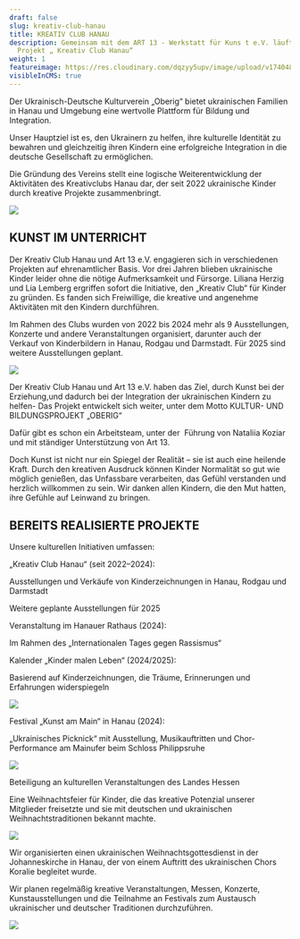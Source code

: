 ```yaml
---
draft: false
slug: kreativ-club-hanau
title: KREATIV CLUB HANAU
description: Gemeinsam mit dem ART 13 - Werkstatt für Kuns t e.V. läuft das
  Projekt „ Kreativ Club Hanau“
weight: 1
featureimage: https://res.cloudinary.com/dqzyy5upv/image/upload/v1740483968/IMG_0642_ga4rmk.jpg
visibleInCMS: true
---
```

Der Ukrainisch-Deutsche Kulturverein „Oberig“ bietet ukrainischen Familien in Hanau und Umgebung eine wertvolle Plattform für Bildung und Integration.

Unser Hauptziel ist es, den Ukrainern zu helfen, ihre kulturelle Identität zu bewahren und gleichzeitig ihren Kindern eine erfolgreiche Integration in die deutsche Gesellschaft zu ermöglichen.

Die Gründung des Vereins stellt eine logische Weiterentwicklung der Aktivitäten des Kreativclubs Hanau dar, der seit 2022 ukrainische Kinder durch kreative Projekte zusammenbringt.

![](https://res.cloudinary.com/dqzyy5upv/image/upload/v1740483950/img4_%D0%BA%D0%BE%D0%BF%D0%B8%D1%8F_nqlgaa.jpg)

## KUNST IM UNTERRICHT

Der Kreativ Club Hanau und Art 13 e.V. engagieren sich in verschiedenen Projekten auf ehrenamtlicher Basis. Vor drei Jahren blieben ukrainische Kinder leider ohne die nötige Aufmerksamkeit und Fürsorge. Liliana Herzig und Lia Lemberg ergriffen sofort die Initiative, den „Kreativ Club“ für Kinder zu gründen. Es fanden sich Freiwillige, die kreative und angenehme Aktivitäten mit den Kindern durchführen. 

Im Rahmen des Clubs wurden von 2022 bis 2024 mehr als 9 Ausstellungen, Konzerte und andere Veranstaltungen organisiert, darunter auch der Verkauf von Kinderbildern in Hanau, Rodgau und Darmstadt. Für 2025 sind weitere Ausstellungen geplant.

![](https://res.cloudinary.com/dqzyy5upv/image/upload/v1740485378/photo_2024-11-22_09-19-24_bc8xna.jpg)

Der Kreativ Club Hanau und Art 13 e.V. haben das Ziel, durch Kunst bei der Erziehung,und dadurch bei der Integration der ukrainischen Kindern zu helfen-
Das Projekt entwickelt sich weiter, unter dem Motto KULTUR- UND BILDUNGSPROJEKT „OBERIG“

Dafür gibt es schon ein Arbeitsteam, unter der  Führung von Nataliia Koziar und mit ständiger Unterstützung von Art 13.

Doch Kunst ist nicht nur ein Spiegel der Realität – sie ist auch eine heilende Kraft. Durch den kreativen Ausdruck können Kinder Normalität so gut wie möglich genießen, das Unfassbare verarbeiten, das Gefühl verstanden und herzlich willkommen zu sein. Wir danken allen Kindern, die den Mut hatten, ihre Gefühle auf Leinwand zu bringen.

## BEREITS REALISIERTE PROJEKTE

Unsere kulturellen Initiativen umfassen:

„Kreativ Club Hanau“ (seit 2022–2024):

Ausstellungen und Verkäufe von Kinderzeichnungen in Hanau, Rodgau und Darmstadt

Weitere geplante Ausstellungen für 2025

Veranstaltung im Hanauer Rathaus (2024):

Im Rahmen des „Internationalen Tages gegen Rassismus“

Kalender „Kinder malen Leben“ (2024/2025):

Basierend auf Kinderzeichnungen, die Träume, Erinnerungen und Erfahrungen widerspiegeln

![](https://res.cloudinary.com/dqzyy5upv/image/upload/v1740485456/photo_2025-01-13_10-42-58_zfuqmb.jpg)

Festival „Kunst am Main“ in Hanau (2024):

„Ukrainisches Picknick“ mit Ausstellung, Musikauftritten und Chor-Performance am Mainufer beim Schloss Philippsruhe

![](https://res.cloudinary.com/dqzyy5upv/image/upload/v1740483950/img1_%D0%BA%D0%BE%D0%BF%D0%B8%D1%8F_glx6tc.jpg)

Beteiligung an kulturellen Veranstaltungen des Landes Hessen

Eine Weihnachtsfeier für Kinder, die das kreative Potenzial unserer Mitglieder freisetzte und sie
mit deutschen und ukrainischen Weihnachtstraditionen bekannt machte.

![](https://res.cloudinary.com/dqzyy5upv/image/upload/v1740485202/photo_2025-02-09_15-41-13_sga8np.jpg)

Wir organisierten einen ukrainischen Weihnachtsgottesdienst in der Johanneskirche in Hanau, der
von einem Auftritt des ukrainischen Chors Koralie begleitet wurde.

Wir planen regelmäßig kreative Veranstaltungen, Messen, Konzerte, Kunstausstellungen und
die Teilnahme an Festivals zum Austausch ukrainischer und deutscher Traditionen
durchzuführen. 

![](https://res.cloudinary.com/dqzyy5upv/image/upload/v1740484882/20250221_152457_xo41ub.jpg)
